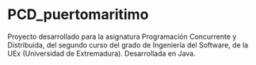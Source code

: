 # PCD_puertomaritimo
Proyecto desarrollado para la asignatura Programación Concurrente y Distribuida, del segundo curso del grado de Ingeniería del Software, de la UEx (Universidad de Extremadura).  Desarrollada en Java.
